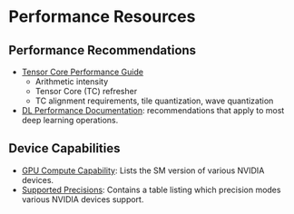 # Performance Resources

## Performance Recommendations
* [Tensor Core Performance Guide](https://developer.download.nvidia.com/video/gputechconf/gtc/2019/presentation/s9926-tensor-core-performance-the-ultimate-guide.pdf)
  * Arithmetic intensity
  * Tensor Core (TC) refresher
  * TC alignment requirements, tile quantization, wave quantization
* [DL Performance Documentation](https://docs.nvidia.com/deeplearning/performance/index.html): recommendations that apply to most deep learning operations.

## Device Capabilities

* [GPU Compute Capability](https://developer.nvidia.com/cuda-gpus): Lists the SM version of various NVIDIA devices.
* [Supported Precisions](https://docs.nvidia.com/deeplearning/tensorrt/support-matrix/index.html#hardware-precision-matrix):
Contains a table listing which precision modes various NVIDIA devices support.

